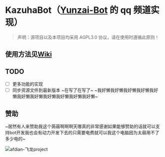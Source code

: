 # KazuhaBot（[Yunzai-Bot](https://github.com/Le-niao/Yunzai-Bot/) 的 qq 频道实现）

> 声明：源项目以及本项目均采用 AGPL3.0 协议，请在使用时遵循此原则！

## 使用方法见[Wiki](https://github.com/feilongproject/KazuhaBot/wiki)

## TODO
- [ ] 更多功能的实现
- [ ] 同步资源文件到最新版本
~在写了在写了~
~我好懒我好懒我好懒我好懒我好懒我好懒我好懒我好懒我好懒我好懒我好懒~

## 赞助
~居然有人来赞助我这个蒟蒻啊啊啊天哪真的非常感谢如果能够赞助的话就可以支持bot开发我也会有动力开发下去的只需要电费就可以我这个电脑因为太蒻用不了多少电的~

![afdian-飞龙project](https://user-images.githubusercontent.com/43880786/201690277-1a7abac5-f232-4ddd-af87-91649d9b2d72.jpg)
